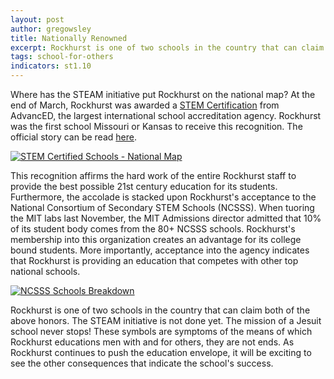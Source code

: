 ```yaml
---
layout: post
author: gregowsley
title: Nationally Renowned
excerpt: Rockhurst is one of two schools in the country that can claim both of the above honors.
tags: school-for-others
indicators: st1.10
---
```


Where has the STEAM initiative put Rockhurst on the national map? At the end of March, Rockhurst was awarded a [STEM Certification](http://steam.rockhursths.edu/stem-certification/) from AdvancED, the largest international school accreditation agency. Rockhurst was the first school Missouri or Kansas to receive this recognition. The official story can be read [here](https://www.rockhursths.edu/pages/news/news---stem-certification).


<div class='tableauPlaceholder' id='viz1492614276351' style='position: relative'><noscript><a href='http:&#47;&#47;steam.rockhursths.edu&#47;2017&#47;03&#47;28&#47;Nationally-Renowned.html'><img alt='STEM Certified Schools - National Map ' src='https:&#47;&#47;public.tableau.com&#47;static&#47;images&#47;ST&#47;STEMCertifiedSchools&#47;STEMCertifiedSchools-NationalMap&#47;1_rss.png' style='border: none' /></a></noscript><object class='tableauViz'  style='display:none;'><param name='host_url' value='https%3A%2F%2Fpublic.tableau.com%2F' /> <param name='site_root' value='' /><param name='name' value='STEMCertifiedSchools&#47;STEMCertifiedSchools-NationalMap' /><param name='tabs' value='no' /><param name='toolbar' value='yes' /><param name='static_image' value='https:&#47;&#47;public.tableau.com&#47;static&#47;images&#47;ST&#47;STEMCertifiedSchools&#47;STEMCertifiedSchools-NationalMap&#47;1.png' /> <param name='animate_transition' value='yes' /><param name='display_static_image' value='yes' /><param name='display_spinner' value='yes' /><param name='display_overlay' value='yes' /><param name='display_count' value='yes' /></object></div> <script type='text/javascript'>var divElement = document.getElementById('viz1492614276351');var vizElement = divElement.getElementsByTagName('object')[0];vizElement.style.width='100%';vizElement.style.height=(divElement.offsetWidth*0.75)+'px';      var scriptElement = document.createElement('script');scriptElement.src = 'https://public.tableau.com/javascripts/api/viz_v1.js';            vizElement.parentNode.insertBefore(scriptElement, vizElement);                
</script>

This recognition affirms the hard work of the entire Rockhurst staff to provide the best possible 21st century education for its students. Furthermore, the accolade is stacked upon Rockhurst's acceptance to the National Consortium of Secondary STEM Schools (NCSSS). When tuoring the MIT labs last November, the MIT Admissions director admitted that 10% of its student body comes from the 80+ NCSSS schools. Rockhurst's membership into this organization creates an advantage for its college bound students. More importantly, acceptance into the agency indicates that Rockhurst is providing an education that competes with other top national schools.

<div class='tableauPlaceholder' id='viz1492614259193' style='position: relative'><noscript><a href='http:&#47;&#47;steam.rockhursths.edu&#47;2017&#47;03&#47;28&#47;Nationally-Renowned.html'><img alt='NCSSS Schools Breakdown ' src='https:&#47;&#47;public.tableau.com&#47;static&#47;images&#47;NC&#47;NCSSSSchools&#47;NCSSSSchoolsBreakdown&#47;1_rss.png' style='border: none' /></a></noscript><object class='tableauViz'  style='display:none;'><param name='host_url' value='https%3A%2F%2Fpublic.tableau.com%2F' /> <param name='site_root' value='' /><param name='name' value='NCSSSSchools&#47;NCSSSSchoolsBreakdown' /><param name='tabs' value='no' /><param name='toolbar' value='yes' /><param name='static_image' value='https:&#47;&#47;public.tableau.com&#47;static&#47;images&#47;NC&#47;NCSSSSchools&#47;NCSSSSchoolsBreakdown&#47;1.png' /> <param name='animate_transition' value='yes' /><param name='display_static_image' value='yes' /><param name='display_spinner' value='yes' /><param name='display_overlay' value='yes' /><param name='display_count' value='yes' /></object></div> <script type='text/javascript'>      var divElement = document.getElementById('viz1492614259193');var vizElement = divElement.getElementsByTagName('object')[0];                vizElement.style.width='100%';vizElement.style.height=(divElement.offsetWidth*0.75)+'px';                    var scriptElement = document.createElement('script');scriptElement.src = 'https://public.tableau.com/javascripts/api/viz_v1.js';                   vizElement.parentNode.insertBefore(scriptElement, vizElement);                
</script>


Rockhurst is one of two schools in the country that can claim both of the above honors. The STEAM initiative is not done yet. The mission of a Jesuit school never stops! These symbols are symptoms of the means of which Rockhurst educations men with and for others, they are not ends. As Rockhurst continues to push the education envelope, it will be exciting to see the other consequences that indicate the school's success.

